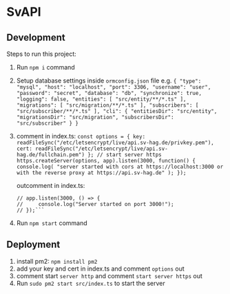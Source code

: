 # SvAPI

## Development

Steps to run this project:

1. Run `npm i` command
2. Setup database settings inside `ormconfig.json` file
e.g.
`{
   "type": "mysql",
   "host": "localhost",
   "port": 3306,
   "username": "user",
   "password": "secret",
   "database": "db",
   "synchronize": true,
   "logging": false,
   "entities": [
      "src/entity/**/*.ts"
   ],
   "migrations": [
      "src/migration/**/*.ts"
   ],
   "subscribers": [
      "src/subscriber/**/*.ts"
   ],
   "cli": {
      "entitiesDir": "src/entity",
      "migrationsDir": "src/migration",
      "subscribersDir": "src/subscriber"
   }
}`
3. comment in index.ts:
    `const options = {
      key: readFileSync("/etc/letsencrypt/live/api.sv-hag.de/privkey.pem"),
      cert: readFileSync("/etc/letsencrypt/live/api.sv-hag.de/fullchain.pem")
    };
  // start server https
    https.createServer(options, app).listen(3000, function() {
      console.log(
        "server started with cors at https://localhost:3000 or with the reverse proxy at https://api.sv-hag.de"
      );
    });`

    outcomment in index.ts:
    ```//start server http
    // app.listen(3000, () => {
    //     console.log("Server started on port 3000!");
    // });```
4. Run `npm start` command

## Deployment

1. install pm2: `npm install pm2`
2. add your key and cert in index.ts and comment `options` out
3. comment start `server http` and comment `start server https` out
4. Run `sudo pm2 start src/index.ts` to start the server



